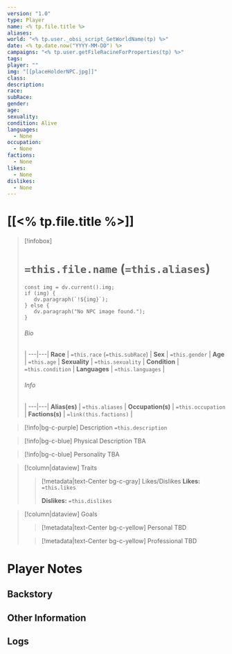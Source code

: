 ```yaml
---
version: "1.0"
type: Player
name: <% tp.file.title %>
aliases:
world: "<% tp.user._obsi_script_GetWorldName(tp) %>"
date: <% tp.date.now("YYYY-MM-DD") %>
campaigns: "<% tp.user.getFileRacineForProperties(tp) %>"
tags:
player: ""
img: "[[placeHolderNPC.jpg]]"
class:
description:
race:
subRace:
gender:
age:
sexuality:
condition: Alive
languages:
  - None
occupation:
  - None
factions:
  - None
likes:
  - None
dislikes:
  - None
---
```

# [[<% tp.file.title %>]]
> [!infobox]
> # `=this.file.name` (`=this.aliases`)
> ```dataviewjs
> const img = dv.current().img;
> if (img) {
>    dv.paragraph(`!${img}`); 
> } else {
>    dv.paragraph("No NPC image found.");
> }
>```
> ###### Bio
>  |
> ---|---|
> **Race** | `=this.race` (`=this.subRace`) |
> **Sex** | `=this.gender` |
> **Age** | `=this.age` |
> **Sexuality** | `=this.sexuality` |
> **Condition** | `=this.condition` |
> **Languages** | `=this.languages` |
> ###### Info
>  |
> ---|---|
> **Alias(es)** | `=this.aliases` |
> **Occupation(s)** | `=this.occupation` |
> **Factions(s)** | `=link(this.factions)` |

> [!info|bg-c-purple] Description
> `=this.description`

> [!info|bg-c-blue] Physical Description
> TBA


> [!info|bg-c-blue] Personality 
> TBA

> [!column|dataview] Traits
>> [!metadata|text-Center bg-c-gray] Likes/Dislikes
>> **Likes:** `=this.likes`
>>
>> **Dislikes:** `=this.dislikes`
>

> [!column|dataview] Goals
>> [!metadata|text-Center bg-c-yellow] Personal
>> TBD
>
>> [!metadata|text-Center bg-c-yellow] Professional
>> TBD

# Player Notes

## Backstory

## Other Information

## Logs

